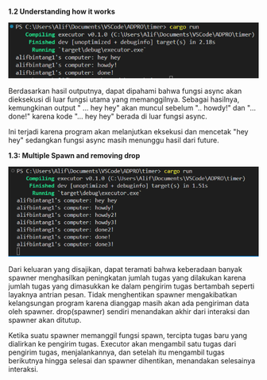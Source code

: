 __1.2 Understanding how it works__

![alt text](image/ss1.png)


Berdasarkan hasil outputnya, dapat dipahami bahwa fungsi async akan dieksekusi di luar fungsi utama yang memanggilnya. Sebagai hasilnya, kemungkinan output " ... hey hey" akan muncul sebelum ".. howdy!" dan "... done!" karena kode "... hey hey" berada di luar fungsi async. 

Ini terjadi karena program akan melanjutkan eksekusi dan mencetak "hey hey" sedangkan fungsi async masih menunggu hasil dari future.

__1.3: Multiple Spawn and removing drop__

![alt text](image/ss2.png)

Dari keluaran yang disajikan, dapat teramati bahwa keberadaan banyak spawner menghasilkan peningkatan jumlah tugas yang dilakukan karena jumlah tugas yang dimasukkan ke dalam pengirim tugas bertambah seperti layaknya antrian pesan. Tidak menghentikan spawner mengakibatkan kelangsungan program karena dianggap masih akan ada pengiriman data oleh spawner. drop(spawner) sendiri menandakan akhir dari interaksi dan spawner akan ditutup.

Ketika suatu spawner memanggil fungsi spawn, tercipta tugas baru yang dialirkan ke pengirim tugas. Executor akan mengambil satu tugas dari pengirim tugas, menjalankannya, dan setelah itu mengambil tugas berikutnya hingga selesai dan spawner dihentikan, menandakan selesainya interaksi.